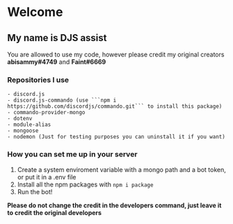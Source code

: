 # Welcome

## My name is DJS assist

You are allowed to use my code, however please credit my original creators **abisammy#4749** and **Faint#6669**

### Repositories I use

````
- discord.js
- discord.js-commando (use ```npm i https://github.com/discordjs/commando.git``` to install this package)
- commando-provider-mongo
- dotenv
- module-alias
- mongoose
- nodemon (Just for testing purposes you can uninstall it if you want)
````

### How you can set me up in your server

1. Create a system enviroment variable with a mongo path and a bot token, or put it in a .env file
2. Install all the npm packages with `npm i package`
3. Run the bot!

**Please do not change the credit in the developers command, just leave it to credit the original developers**
